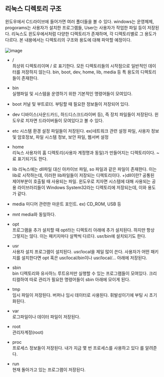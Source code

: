 ## 리눅스 디렉토리 구조
윈도우에서 C드라이브에 들어가면 여러 폴더들을 볼 수 있다. windows는 운영체제, progorams는 사용자가 설치한 프로그램들, User는 사용자가 작업한 파일 등이 저장된다. 리눅스도 윈도우에서처럼 다양한 디렉토리가 존재하며, 각 디렉토리별로 그 용도가 다르다. 본 내용에서는 디렉토리의 구조와 용도에 대해 파악할 예정이다.  
<br/>
![image](https://github.com/jisoo449/TIL/assets/48276691/0173eb16-7603-46fd-b92c-b14ac9ddf9d7)

- /  
  최상위 디렉토리이며 / 로 표기한다.
  모든 디렉토리들의 시작점으로 일반적인 데이터를 저장하지 않는다.
  bin, boot, dev, home, lib, media 등 특 용도의 디렉토리들이 존재한다.  

- bin  
  실행파일 및 시스템을 운영하기 위한 기본적인 명령어들이 모여있다.
  <br/>

- boot
  커널 및 부트로더. 부팅할 때 필요한 정보들이 저장되어 있다.
  <br/>

- dev
  디바이스(사운드카드, 하드디스크드라이버 등), 즉 장치 파일들이 저장된다. 윈도우로 치자면 드라이버들이 모여있다고 볼 수 있다. 
  <br/>

- etc
  시스템 환경 설정 파일들이 저장된다.
  ex)네트워크 관련 설정 파일, 사용자 정보 및 암호정보, 파일 시스템 정보, 보안 파일, 웹서버 설정 
  <br/>

- home  
  리눅스 사용자의 홈 디렉토리(사용자 계정명과 동일)가 만들어지는 디렉토리이다.
  ~ 료 표기되기도 한다. 
  <br/>

- lib
  리눅스에는 dll파일 대신 아카이브 파일, so 파일과 같은 파일이 존재한다. 이는 lib로 시작하는데, 이러한 lib파일들이 저장되는 디렉토리이다.
  +)dll이란? 공통된 제어부분이 호출될 때 사용되는 파일. 윈도우로 치자면 시스템에 대해 사용되는 공용 라이브러리들이 Windows System32라는 디렉토리에 저장되는데, 이와 용도가 같다.
  <br/>

- media
  미디어 관련한 마운트 포인트.
  ex) CD_ROM, USB 등
  <br/>

- mnt
  media와 동일하다.  

- opt  
  프로그램을 추가 설치할 때 opt라는 디렉토리 아래에 추가 설치된다. 하지만 항상 그렇지는 않다. 이는 패키지마다 살짝씩 다르다. usr/bin에 설치되기도 한다.  

- usr  
  사용자 설치 프로그램이 설치된다. usr/local을 제일 많이 쓴다. 사용자가 어떤 패키지를 설치한다면 opt 혹은 usr/local/bin이나 usr/local/… 아래에 저장된다.  

- sbin  
  bin 디렉토리와 유사하느 루트유저만 실행할 수 있는 프로그램들이 모여있다. 크리티컬하여 따로 관리가 필요한 명령어들이 sbin 아래에 모이게 된다.  

- tmp  
  임시 파일이 저장된다. 버퍼나 임시 데이터로 사용된다. 휘발성이기에 부팅 시 초기화된다.

- var  
  로그파일이나 데이터 파일이 저장된다.   

- root  
  관리자계정(root)  

- proc  
  프로세스 정보들이 저장된다. 내가 지금 몇 번 프로세스를 사용하고 있다 를 알려준다.   

- run  
  현재 돌아가고 있는 프로그램이 저장된다.
